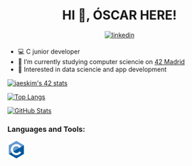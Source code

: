 <h1 align="center">HI 👋, ÓSCAR HERE!</h1>
<div align="center">
<a href="https://www.linkedin.com/in/%C3%B3scarmart%C3%ADnez/" target="_blank">
<img src=https://img.shields.io/badge/linkedin-%231E77B5.svg?&style=for-the-badge&logo=linkedin&logoColor=white alt=linkedin style="margin-bottom: 5px;" />
</a>
</div>


- 💻 C junior developer
- 🔭 I’m currently studying computer sciencie on [42 Madrid](https://www.42madrid.com/)
- 🧠 Interested in data sciencie and app development

[![jaeskim's 42 stats](https://badge42.herokuapp.com/api/stats/omartine)](https://github.com/JaeSeoKim/badge42)


[![Top Langs](https://github-readme-stats.vercel.app/api/top-langs/?username=0martinez&layout=compact)](https://github.com/anuraghazra/github-readme-stats)

[![GitHub Stats](https://github-readme-stats.vercel.app/api?username=0martinez&show_icons=true&count_private=true&hide=contribs&theme=dark)](https://github.com/0martinez?tab=repositories)


<h3 align="left">Languages and Tools:</h3>
<p align="left"> <a href="https://www.cprogramming.com/" target="_blank"> <img src="https://raw.githubusercontent.com/devicons/devicon/master/icons/c/c-original.svg" alt="c" width="40" height="40"/> </a> <a href="https://www.w3schools.com/cpp/" target="_blank">
